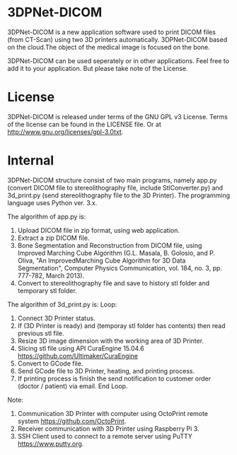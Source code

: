 # 3DPNet-DICOM
  3DPNet-DICOM is a new application software used to print DICOM files (from CT-Scan) using two 3D printers automatically. 3DPNet-DICOM based on the cloud.The object of the medical image is focused on the bone. 

  3DPNet-DICOM can be used seperately or in other applications. Feel free to add it to your application. But please take note of the License.

# License
  3DPNet-DICOM is released under terms of the GNU GPL v3 License. Terms of the license can be found in the LICENSE file. 
Or at http://www.gnu.org/licenses/gpl-3.0txt.

# Internal
  3DPNet-DICOM structure consist of two main programs, namely app.py (convert DICOM file to stereolithography file, include StlConverter.py) and 3d_print.py (send stereolithography file to the 3D Printer). The programming language uses Python ver. 3.x.
  
  The algorithm of app.py is:
  1. Upload DICOM file in zip format, using web application.
  2. Extract a zip DICOM file.
  3. Bone Segmentation and Reconstruction from DICOM file, using Improved Marching Cube Algorithm (G.L. Masala, B. Golosio, 
     and P. Oliva, "An ImprovedMarching Cube Algorithm for 3D Data Segmentation", Computer Physics Communication, vol. 184, 
     no. 3, pp. 777-782, March 2013).
  4. Convert to stereolithography file and save to history stl folder and temporary stl folder.

  The algorithm of 3d_print.py is:
  Loop:
  1. Connect 3D Printer status.
  2. If (3D Printer is ready) and (temporay stl folder has contents) then read previous stl file.
  3. Resize 3D image dimension with the working area of 3D Printer.
  4. Slicing stl file using API CuraEngine 15.04.6 <https://github.com/Ultimaker/CuraEngine>
  5. Convert to GCode file.
  6. Send GCode file to 3D Printer, heating, and printing process.
  7. If printing process is finish the send notification to customer order (doctor / patient) via email.
  End Loop.
  
  Note: 
  1. Communication 3D Printer with computer using OctoPrint remote system <https://github.com/OctoPrint>. 
  2. Receiver communication with 3D Printer using Raspberry Pi 3.
  3. SSH Client used to connect to a remote server using PuTTY <https://www.putty.org>.
